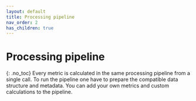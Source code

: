 ```yaml
---
layout: default
title: Processing pipeline
nav_order: 2
has_children: true
---
```

# Processing pipeline
{: .no_toc}
Every metric is calculated in the same processing pipeline from a single call. To run the pipeline one have to prepare the compatible data structure and metadata. You can add your own metrics and custom calculations to the pipeline.
